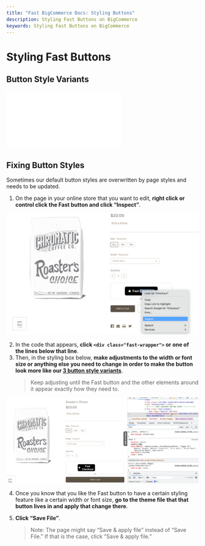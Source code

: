 ```yaml
---
title: "Fast BigCommerce Docs: Styling Buttons"
description: Styling Fast Buttons on BigCommerce
keywords: Styling Fast Buttons on BigCommerce
---
```


# Styling Fast Buttons

## Button Style Variants

<embed src="/reusables/customization/_button-styles.md" />

## Fixing Button Styles

Sometimes our default button styles are overwritten by page styles and needs to be updated.

1. On the page in your online store that you want to edit, **right click or control click the Fast button and click “Inspect”**.

<img alt="inspecting element on the Fast button on a product page" src="./images/image33.png"/>

2. In the code that appears, **click `<div class="fast-wrapper">` or one of the lines below that line**.
3. Then, in the styling box below, **make adjustments to the width or font size or anything else you need to change in order to make the button look more like our [3 button style variants](/developer-portal/for-developers/bigcommerce/customization/custom-styling/#button-padding-options)**.
   > Keep adjusting until the Fast button and the other elements around it appear exactly how they need to.

<img alt="html and css in the browser" src="./images/image38.png"/>

4.  Once you know that you like the Fast button to have a certain styling feature like a certain width or font size, **go to the theme file that that button lives in and apply that change there**.

5.  **Click “Save File”**.
    > Note: The page might say “Save & apply file” instead of “Save File.” If that is the case, click “Save & apply file.”
